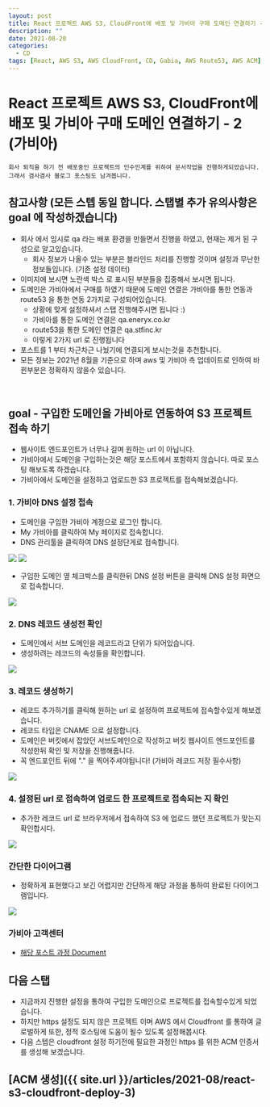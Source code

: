 ```yaml
---
layout: post
title: React 프로젝트 AWS S3, CloudFront에 배포 및 가비아 구매 도메인 연결하기 - 2 (가비아)
description: ""
date: 2021-08-20
categories:
  - CD
tags: [React, AWS S3, AWS CloudFront, CD, Gabia, AWS Route53, AWS ACM]
---
```


# React 프로젝트 AWS S3, CloudFront에 배포 및 가비아 구매 도메인 연결하기 - 2 (가비아)

```text
회사 퇴직을 하기 전 배포중인 프로젝트의 인수인계를 위하여 문서작업을 진행하게되었습니다.
그래서 겸사겸사 블로그 포스팅도 남겨봅니다.
```

## 참고사항 (모든 스텝 동일 합니다. 스탭별 추가 유의사항은 goal 에 작성하겠습니다)
- 회사 에서 임시로 qa 라는 배포 환경을 만들면서 진행을 하였고, 현재는 제거 된 구성으로 알고있습니다.
   - 회사 정보가 나올수 있는 부분은 블라인드 처리를 진행할 것이며 설정과 무난한 정보들입니다. (기존 설정 데이터)
- 이미지에 보시면 노란색 박스 로 표시된 부분들을 집중해서 보시면 됩니다.
- 도메인은 가비아에서 구매를 하였기 때문에 도메인 연결은 가비아를 통한 연동과 route53 을 통한 연동 2가지로 구성되어있습니다.
   - 상황에 맞게 설정하셔서 스탭 진행해주시면 됩니다 :)
   - 가비아를 통한 도메인 연결은 qa.eneryx.co.kr
   - route53을 통한 도메인 연결은 qa.stfinc.kr
   - 이렇게 2가지 url 로 진행됩니다
- 포스트를 1 부터 차근차근 나눴기에 연결되게 보시는것을 추천합니다.
- 모든 정보는 2021년 8월을 기준으로 하며 aws 및 가비아 측 업데이트로 인하여 바뀐부분은 정확하지 않을수 있습니다.
<br>

## goal - 구입한 도메인을 가비아로 연동하여 S3 프로젝트 접속 하기

- 웹사이트 엔드포인트가 너무나 길며 원하는 url 이 아닙니다.
- 가비아에서 도메인을 구입하는것은 해당 포스트에서 포함하지 않습니다. 따로 포스팅 해보도록 하겠습니다.
- 가비아에서 도메인을 설정하고 업로드한 S3 프로젝트를 접속해보겠습니다.


### 1. 가비아 DNS 설정 접속

- 도메인을 구입한 가비아 계정으로 로그인 합니다.
- My 가비아를 클릭하여 My 페이지로 접속합니다.
- DNS 관리툴을 클릭하여 DNS 설정단게로 접속합니다.

<img src="{{ site.url }}/assets/image/2021-08-20-react-s3-cloudfront-deploy-2-gabia/image1.png" class="col-12" />
<img src="{{ site.url }}/assets/image/2021-08-20-react-s3-cloudfront-deploy-2-gabia/image2.png" class="col-12" />


- 구입한 도메인 옆 체크박스를 클릭한뒤 DNS 설정 버튼을 클릭해 DNS 설정 화면으로 접속합니다. 

<img src="{{ site.url }}/assets/image/2021-08-20-react-s3-cloudfront-deploy-2-gabia/image3.png" class="col-12" />


### 2. DNS 레코드 생성전 확인

- 도메인에서 서브 도메인을 레코드라고 단위가 되어있습니다.
- 생성하려는 레코드의 속성들을 확인합니다.

<img src="{{ site.url }}/assets/image/2021-08-20-react-s3-cloudfront-deploy-2-gabia/image4.png" class="col-12" />


### 3. 레코드 생성하기

- 레코드 추가하기를 클릭해 원하는 url 로 설정하여 프로젝트에 접속할수있게 해보겠습니다.
- 레코드 타입은 CNAME 으로 설정합니다.
- 도메인은 버킷에서 잡았던 서브도메인으로 작성하고 버킷 웹사이트 엔드포인트를 작성한뒤 확인 및 저장을 진행해줍니다.
- 꼭 엔드포인트 뒤에 "." 을 찍어주셔야됩니다! (가비아 레코드 저장 필수사항)

<img src="{{ site.url }}/assets/image/2021-08-20-react-s3-cloudfront-deploy-2-gabia/image5.png" class="col-12" />


### 4. 설정된 url 로 접속하여 업로드 한 프로젝트로 접속되는 지 확인

- 추가한 레코드 url 로 브라우저에서 접속하여 S3 에 업로드 했던 프로젝트가 맞는지 확인합시다.

<img src="{{ site.url }}/assets/image/2021-08-20-react-s3-cloudfront-deploy-2-gabia/image6.png" class="col-12" />


### 간단한 다이어그램

- 정확하게 표현했다고 보긴 어렵지만 간단하게 해당 과정을 통하여 완료된 다이어그램입니다.

<img src="{{ site.url }}/assets/image/2021-08-20-react-s3-cloudfront-deploy-2-gabia/image7.png" class="col-12" />

### 가비아 고객센터

- [해당 포스트 과정 Document](https://customer.gabia.com/manual/dns/3041/3040)

## 다음 스탭

- 지금까지 진행한 설정을 통하여 구입한 도메인으로 프로젝트를 접속할수있게 되었습니다.
- 하지만 https 설정도 되지 않은 프로젝트 이며 AWS 에서 Cloudfront 를 통하여 글로벌하게 또한, 정적 호스팅에 도움이 될수 있도록 설정해봅시다.
- 다음 스텝은 cloudfront 설정 하기전에 필요한 과정인 https 를 위한 ACM 인증서를 생성해 보겠습니다.

## [ACM 생성]({{ site.url }}/articles/2021-08/react-s3-cloudfront-deploy-3)
